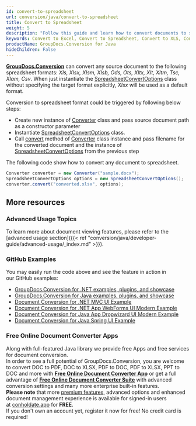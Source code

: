 ```yaml
---
id: convert-to-spreadsheet
url: conversion/java/convert-to-spreadsheet
title: Convert to Spreadsheet
weight: 5
description: "Follow this guide and learn how to convert documents to spreadsheet of MS Excel formats - XLSX, XLS, XLSB or Open Document formats - ODS, OTS using GroupDocs.Conversion for Java."
keywords: Convert to Excel, Convert to Spreadsheet, Convert to XLS, Convert to XLSX
productName: GroupDocs.Conversion for Java
hideChildren: False
---
```

[**GroupDocs.Conversion**](https://products.groupdocs.com/conversion/java) can convert any source document to the following spreadsheet formats: *Xls, Xlsx, Xlsm, Xlsb, Ods, Ots, Xltx, Xlt, Xltm, Tsc, Xlam, Csv*. When just instantiate the [SpreadsheetConvertOptions](https://apireference.groupdocs.com/java/conversion/com.groupdocs.conversion.options.convert/SpreadsheetConvertOptions) class without specifying the target format explicitly, *Xlsx* will be used as a default format.

Conversion to spreadsheet format could be triggered by following below steps:

*   Create new instance of [Converter](https://apireference.groupdocs.com/java/conversion/com.groupdocs.conversion/Converter) class and pass source document path as a constructor parameter
*   Instantiate [SpreadsheetConvertOptions](https://apireference.groupdocs.com/java/conversion/com.groupdocs.conversion.options.convert/SpreadsheetConvertOptions) class.
*   Call [convert](https://apireference.groupdocs.com/java/conversion/com.groupdocs.conversion/Converter#convert(java.lang.String,%20com.groupdocs.conversion.options.convert.ConvertOptions)) method of [Converter](https://apireference.groupdocs.com/java/conversion/com.groupdocs.conversion/Converter) class instance and pass filename for the converted document and the instance of [SpreadsheetConvertOptions](https://apireference.groupdocs.com/java/conversion/com.groupdocs.conversion.options.convert/SpreadsheetConvertOptions) from the previous step

  

The following code show how to convert any document to spreadsheet. 

```java
Converter converter = new Converter("sample.docx");
SpreadsheetConvertOptions options = new SpreadsheetConvertOptions();
converter.convert("converted.xlsx", options);
```

## More resources
### Advanced Usage Topics
To learn more about document viewing features, please refer to the [advanced usage section]({{< ref "conversion/java/developer-guide/advanced-usage/_index.md" >}}).

### GitHub Examples
You may easily run the code above and see the feature in action in our GitHub examples:

*   [GroupDocs.Conversion for .NET examples, plugins, and showcase](https://github.com/groupdocs-conversion/GroupDocs.Conversion-for-.NET)    
*   [GroupDocs.Conversion for Java examples, plugins, and showcase](https://github.com/groupdocs-conversion/GroupDocs.Conversion-for-Java)    
*   [Document Conversion for .NET MVC UI Example](https://github.com/groupdocs-conversion/GroupDocs.Conversion-for-.NET-MVC)     
*   [Document Conversion for .NET App WebForms UI Modern Example](https://github.com/groupdocs-conversion/GroupDocs.Conversion-for-.NET-WebForms)    
*   [Document Conversion for Java App Dropwizard UI Modern Example](https://github.com/groupdocs-conversion/GroupDocs.Conversion-for-Java-Dropwizard)    
*   [Document Conversion for Java Spring UI Example](https://github.com/groupdocs-conversion/GroupDocs.Conversion-for-Java-Spring)
    

### Free Online Document Converter Apps

Along with full-featured Java library we provide free Apps and free services for document conversion.  
In order to see a full potential of GroupDocs.Conversion, you are welcome to convert DOC to PDF, DOC to XLSX, PDF to DOC, PDF to XLSX, PPT to DOC and more with **[Free Online Document Converter App](https://products.groupdocs.app/conversion)** or get a full advantage of **[Free Online Document Converter Suite](https://conholdate.app/features/document-converter-online)** with advanced conversion settings and many more enterprise built-in features.  
**Please note** that more [premium features](https://conholdate.app/features), advanced options and enhanced document management experience is available for signed-in users at [conholdate.app](https://conholdate.app/) for **FREE**.  
If you don't own an account yet, register it now for free! No credit card is required!